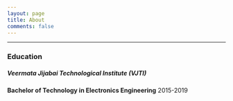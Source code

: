 ```yaml
---
layout: page
title: About
comments: false
---
```


---

### Education

##### Veermata Jijabai Technological Institute (VJTI)
**Bachelor of Technology in Electronics Engineering**
2015-2019

